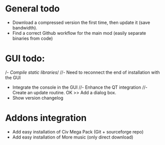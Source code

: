 # General todo
- Download a compressed version the first time, then update it (save bandwidth).
- Find a correct Github workflow for the main mod (easily separate binaries from code)

# GUI todo:
/*- Compile static libraries*/
//- Need to reconnect the end of installation with the GUI
- Integrate the console in the GUI
//- Enhance the QT integration
//- Create an update routine. OK >> Add a dialog box.
- Show version changelog

# Addons integration
- Add easy installation of Civ Mega Pack (Git + sourceforge repo)
- Add easy installation of More music (only direct download)
